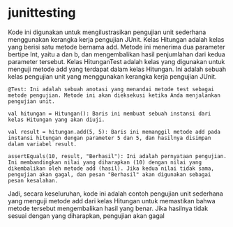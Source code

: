 # junittesting

Kode ini digunakan untuk mengilustrasikan pengujian unit sederhana menggunakan kerangka kerja pengujian JUnit.
Kelas Hitungan adalah kelas yang berisi satu metode bernama add. Metode ini menerima dua parameter bertipe Int, yaitu a dan b, dan mengembalikan hasil penjumlahan dari kedua parameter tersebut.
Kelas HitunganTest adalah kelas yang digunakan untuk menguji metode add yang terdapat dalam kelas Hitungan. Ini adalah sebuah kelas pengujian unit yang menggunakan kerangka kerja pengujian JUnit.

    @Test: Ini adalah sebuah anotasi yang menandai metode test sebagai metode pengujian. Metode ini akan dieksekusi ketika Anda menjalankan pengujian unit.

    val hitungan = Hitungan(): Baris ini membuat sebuah instansi dari kelas Hitungan yang akan diuji.

    val result = hitungan.add(5, 5): Baris ini memanggil metode add pada instansi hitungan dengan parameter 5 dan 5, dan hasilnya disimpan dalam variabel result.

    assertEquals(10, result, "Berhasil"): Ini adalah pernyataan pengujian. Ini membandingkan nilai yang diharapkan (10) dengan nilai yang dikembalikan oleh metode add (hasil). Jika kedua nilai tidak sama, pengujian akan gagal, dan pesan "Berhasil" akan digunakan sebagai pesan kesalahan.

Jadi, secara keseluruhan, kode ini adalah contoh pengujian unit sederhana yang menguji metode add dari kelas Hitungan untuk memastikan bahwa metode tersebut mengembalikan hasil yang benar. Jika hasilnya tidak sesuai dengan yang diharapkan, pengujian akan gagal
